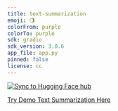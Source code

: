 ```yaml
---
title: text-summarization
emoji: 🌖
colorFrom: purple
colorTo: purple
sdk: gradio
sdk_version: 3.0.6
app_file: app.py
pinned: false
license: cc
---
```


[![Sync to Hugging Face hub](https://github.com/arorahardeep/hf-text-summarisation/actions/workflows/main.yml/badge.svg)](https://github.com/arorahardeep/hf-text-summarisation/actions/workflows/main.yml)

[Try Demo Text Summarization Here](https://huggingface.co/spaces/Hardeep/text-summarisation)
